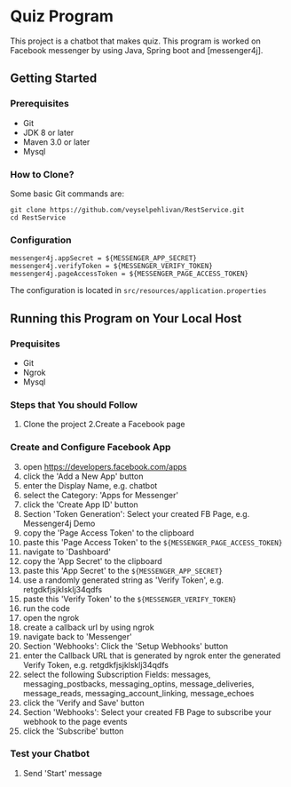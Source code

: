 # Quiz Program 

This project is a chatbot that makes quiz. This program is worked on Facebook messenger by using Java, Spring boot and [messenger4j]. 

## Getting Started

### Prerequisites

- Git
- JDK 8 or later
- Maven 3.0 or later
- Mysql

### How to Clone?

Some basic Git commands are:
```
git clone https://github.com/veyselpehlivan/RestService.git
cd RestService
```

### Configuration

```
messenger4j.appSecret = ${MESSENGER_APP_SECRET}
messenger4j.verifyToken = ${MESSENGER_VERIFY_TOKEN}
messenger4j.pageAccessToken = ${MESSENGER_PAGE_ACCESS_TOKEN}

```

The configuration is located in ` src/resources/application.properties `

## Running this Program on Your Local Host

### Prequisites

- Git
- Ngrok
- Mysql

### Steps that You should Follow

1. Clone the project
2.Create a Facebook page

### Create and Configure Facebook App

3. open https://developers.facebook.com/apps
4. click the 'Add a New App' button
5. enter the Display Name, e.g. chatbot
6. select the Category: 'Apps for Messenger'
7. click the 'Create App ID' button
8. Section 'Token Generation': Select your created FB Page, e.g. Messenger4j Demo
9. copy the 'Page Access Token' to the clipboard
10. paste this 'Page Access Token' to the `${MESSENGER_PAGE_ACCESS_TOKEN}` 
11. navigate to 'Dashboard'
12. copy the 'App Secret' to the clipboard
13. paste this 'App Secret' to the `${MESSENGER_APP_SECRET}`
14. use a randomly generated string as 'Verify Token', e.g. retgdkfjsjklsklj34qdfs
15. paste this 'Verify Token' to the `${MESSENGER_VERIFY_TOKEN}`
16. run the code
17. open the ngrok
18. create a callback url by using ngrok
19. navigate back to 'Messenger'
20. Section 'Webhooks': Click the 'Setup Webhooks' button
21. enter the Callback URL that is generated by ngrok
enter the generated Verify Token, e.g. retgdkfjsjklsklj34qdfs
22. select the following Subscription Fields: messages, messaging_postbacks, messaging_optins, message_deliveries, message_reads, messaging_account_linking, message_echoes
23. click the 'Verify and Save' button
24. Section 'Webhooks': Select your created FB Page to subscribe your webhook to the page events
25. click the 'Subscribe' button

### Test your Chatbot

1. Send 'Start' message



